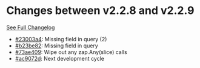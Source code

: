 # Changes between v2.2.8 and v2.2.9

[See Full Changelog](https://github.com/pydio/cells/compare/v2.2.8...v2.2.9)

- [#23003a4](https://github.com/pydio/cells/commit/23003a4e08011dafe4cf6d360125b4787db05820): Missing field in query (2)
- [#b23be82](https://github.com/pydio/cells/commit/b23be8261a38df538dd84d897be58b37d43c2811): Missing field in query
- [#73ae409](https://github.com/pydio/cells/commit/73ae4090603351c2abf2460efb8d04bfdb823688): Wipe out any zap.Any(slice) calls
- [#ac9072d](https://github.com/pydio/cells/commit/ac9072d3166653b46b1e5a46607bf86ad109cdd0): Next development cycle
